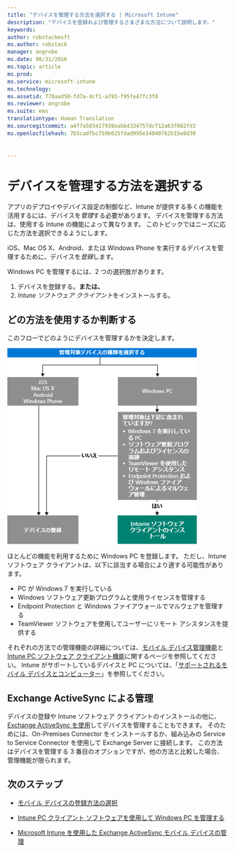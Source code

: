 ```yaml
---
title: "デバイスを管理する方法を選択する | Microsoft Intune"
description: "デバイスを登録および管理するさまざまな方法について説明します。"
keywords: 
author: robstackmsft
ms.author: robstack
manager: angrobe
ms.date: 08/31/2016
ms.topic: article
ms.prod: 
ms.service: microsoft-intune
ms.technology: 
ms.assetid: 770aad50-fd7a-4cf1-a793-f95fe47fc3f8
ms.reviewer: angrobe
ms.suite: ems
translationtype: Human Translation
ms.sourcegitcommit: a4f7a503417938eabb4334757dcf12a63f082fd3
ms.openlocfilehash: 7b5cadfbc759b025fdad995e34040762b15e0d30


---
```


# <a name="choose-how-to-manage-devices"></a>デバイスを管理する方法を選択する

アプリのデプロイやデバイス設定の制御など、Intune が提供する多くの機能を活用するには、デバイスを*管理*する必要があります。 デバイスを管理する方法は、使用する Intune の機能によって異なります。
このトピックではニーズに応じた方法を選択できるようにします。

iOS、Mac OS X、Android、または Windows Phone を実行するデバイスを管理するために、デバイスを*登録*します。

Windows PC を管理するには、2 つの選択肢があります。

1. デバイスを登録する。**または、**
2. *Intune ソフトウェア クライアント*をインストールする。

## <a name="decide-which-method-to-use"></a>どの方法を使用するか判断する
このフローでどのようにデバイスを管理するかを決定します。

![デバイス管理の開始方法の決定フロー](./media/choose-manage-method.png)

ほとんどの機能を利用するために Windows PC を登録します。 ただし、Intune ソフトウェア クライアントは、以下に該当する場合により適する可能性があります。

- PC が Windows 7 を実行している
- Windows ソフトウェア更新プログラムと使用ライセンスを管理する
- Endpoint Protection と Windows ファイアウォールでマルウェアを管理する
- TeamViewer ソフトウェアを使用してユーザーにリモート アシスタンスを提供する


それぞれの方法での管理機能の詳細については、[モバイル デバイス管理機能](mobile-device-management-capabilities-in-microsoft-intune.md)と[Intune PC ソフトウェア クライアント機能](windows-pc-management-capabilities-in-microsoft-intune.md)に関するページを参照してください。
Intune がサポートしているデバイスと PC については、「[サポートされるモバイル デバイスとコンピューター](/intune/get-started/supported-mobile-devices-and-computers)」を参照してください。


## <a name="exchange-activesync-management"></a>Exchange ActiveSync による管理
デバイスの登録や Intune ソフトウェア クライアントのインストールの他に、[Exchange ActiveSync を使用](/intune/deploy-use/mobile-device-management-with-exchange-activesync-and-microsoft-intune)してデバイスを管理することもできます。 そのためには、On-Premises Connector をインストールするか、組み込みの Service to Service Connector を使用して Exchange Server に接続します。
この方法はデバイスを管理する 3 番目のオプションですが、他の方法と比較した場合、管理機能が限られます。


## <a name="next-steps"></a>次のステップ

- [モバイル デバイスの登録方法の選択](/intune/get-started/choose-how-to-enroll-devices1)
- [Intune PC クライアント ソフトウェアを使用して Windows PC を管理する](/intune/deploy-use/manage-windows-pcs-with-microsoft-intune)



- [Microsoft Intune を使用した Exchange ActiveSync モバイル デバイスの管理](/intune/deploy-use/mobile-device-management-with-exchange-activesync-and-microsoft-intune)




<!--HONumber=Nov16_HO1-->


